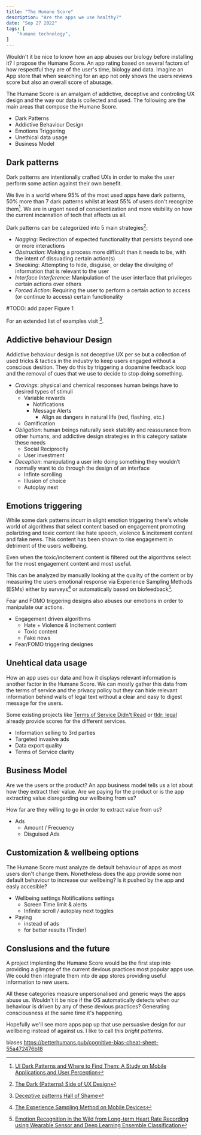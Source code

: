 ```yaml
---
title: "The Humane Score"
description: "Are the apps we use healthy?"
date: "Sep 27 2022"
tags: [
    "humane technology",
]
---
```


Wouldn't it be nice to know how an app abuses our biology before installing
it? I propose the Humane Score. An app rating based on several factors of how
respectful they are of the user's time, biology and data. Imagine an App store
that when searching for an app not only shows the users reviews score but also
an overall score of abusage.

The Humane Score is an amalgam of addictive, deceptive and controling UX
design and the way our data is collected and used. The following are the main
areas that compose the Humane Score.

- Dark Patterns
- Addictive Behaviour Design
- Emotions Triggering
- Unethical data usage
- Business Model

Dark patterns
-------------

Dark patterns are intentionally crafted UXs in order to make the user perform
some action against their own benefit.

We live in a world where 95% of the most used apps have dark patterns, 50%
more than 7 dark patterns whilst at least 55% of users don't recognize
them[^paper1]. We are in urgent need of conscientization and more visibility on
how the current incarnation of tech that affects us all.

Dark patterns can be categorized into 5 main strategies[^paper0]:

- *Nagging*: Redirection of expected functionality that persists beyond one or
  more interactions
- *Obstruction*: Making a process more difficult than it needs to be, with the
  intent of dissuading certain action(s)
- *Sneaking*: Attempting to hide, disguise, or delay the divulging of
  information that is relevant to the user
- *Interface Interference*: Manipulation of the user interface that privileges
  certain actions over others
- *Forced Action*: Requiring the user to perform a certain action to access
  (or continue to access) certain functionality

#TODO: add paper Figure 1

For an extended list of examples visit [^deceptive].

Addictive behaviour Design
--------------------------

Addictive behaviour design is not deceptive UX per se but a collection of used
tricks & tactics in the industry to keep users engaged without a conscious
desition. They do this by triggering a dopamine feedback loop and the removal
of cues that we use to decide to stop doing something.

- *Cravings*: physical and chemical responses human beings have to desired types
  of stimuli
  - Variable rewards
    - Notifications
    - Message Alerts
      - Align as dangers in natural life (red, flashing, etc.)
  - Gamification
- *Obligation*: human beings naturally seek stability and reassurance from other
  humans, and addictive design strategies in this category satiate these needs
  - Social Reciprocity
  - User investment
- *Deception*: manipulating a user into doing something they wouldn’t normally
  want to do through the design of an interface
  - Infinte scrolling
  - Illusion of choice
  - Autoplay next

Emotions triggering
-------------------

While some dark patterns incurr in slight emotion triggering there's whole
world of algorithms that select content based on engagement promoting
polarizing and toxic content like hate speech, violence & incitement content
and fake news. This content has been shown to rise engagement in detriment of
the users wellbeing. 

Even when the toxic/incitement content is filtered out the algorithms select
for the most engagement content and most useful.

This can be analyzed by manually looking at the quality of the content or by
measuring the users emotional response via Experience Sampling Methods (ESMs)
either by surveys[^paper3] or automatically based on biofeedback[^paper4].

Fear and FOMO triggering designs also abuses our emotions in order to
manipulate our actions.

- Engagement driven algorithms
  - Hate + Violence & Incitement content
  - Toxic content
  - Fake news
- Fear/FOMO triggering designes

Unehtical data usage
--------------------

How an app uses our data and how it displays relevant information is another
factor in the Humane Score. We can mostly gather this data from the terms of
service and the privacy policy but they can hide relevant information behind
walls of legal text without a clear and easy to digest message for the users.

Some existing projects like [Terms of Service Didn't Read](https://tosdr.org/)
or [tldr; legal](https://tldrlegal.com/) already provide scores for the
different services.

- Information selling to 3rd parties
- Targeted invasive ads
- Data export quality
- Terms of Service clarity

Business Model
--------------

Are we the users or the product? An app business model tells us a lot about
how they extract their value. Are we paying for the product or is the app
extracting value disregarding our wellbeing from us?

How far are they willing to go in order to extract value from us?

- Ads
  - Amount / Frecuency
  - Disguised Ads

Customization & wellbeing options
---------------------------------

The Humane Score must analyze de default behaviour of apps as most users don't
change them. Nonetheless does the app provide some non default behaviour to
increase our wellbeing? Is it pushed by the app and easly accesible?

- Wellbeing settings
    Notifications settings
  - Screen Time limit & alerts
  - Infinite scroll / autoplay next toggles
- Paying
  - instead of ads
  - for better results (Tinder)

Conslusions and the future
--------------------------

A project implenting the Humane Score would be the first step into providing a
glimpse of the current devious practices most popular apps use. We could then
integrate them into de app stores providing useful information to new users.

All these categories measure unpersonalised and generic ways the apps abuse
us. Wouldn't it be nice if the OS automatically detects when our behaviour is
driven by any of these devious practices? Generating consciousness at the same
time it's happening.

Hopefully we'll see more apps pop up that use persuasive design for our
wellbeing instead of against us. I like to call this *bright patterns*.

[^paper0]: [The Dark (Patterns) Side of UX Design](https://dl.acm.org/doi/10.1145/3173574.3174108)
[^paper1]: [UI Dark Patterns and Where to Find Them: A Study on Mobile Applications and User Perception](https://dl.acm.org/doi/fullHtml/10.1145/3313831.3376600)
[^paper3]: [The Experience Sampling Method on Mobile Devices](https://dl.acm.org/doi/abs/10.1145/3123988)
[^paper4]: [Emotion Recognition in the Wild from Long-term Heart Rate Recording using Wearable Sensor and Deep Learning Ensemble Classification](https://www.researchgate.net/publication/357851134_Emotion_Recognition_in_the_Wild_from_Long-term_Heart_Rate_Recording_using_Wearable_Sensor_and_Deep_Learning_Ensemble_Classification)
[^paper5]: [A Survey of Addictive Software Design](https://digitalcommons.calpoly.edu/cscsp/111/)
[^deceptive]: [Deceptive patterns Hall of Shame](https://www.deceptive.design/hall-of-shame/)


biases
https://betterhumans.pub/cognitive-bias-cheat-sheet-55a472476b18
